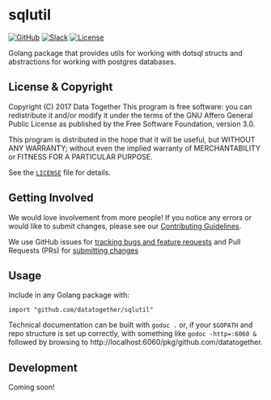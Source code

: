 # sqlutil

<!-- Repo Badges for: Github Project, Slack, License-->

[![GitHub](https://img.shields.io/badge/project-Data_Together-487b57.svg?style=flat-square)](http://github.com/datatogether)
[![Slack](https://img.shields.io/badge/slack-Archivers-b44e88.svg?style=flat-square)](https://archivers-slack.herokuapp.com/)
[![License](https://img.shields.io/github/license/datatogether/sqlutil.svg)](./LICENSE) 

Golang package that provides utils for working with dotsql structs and abstractions for working with postgres databases.

## License & Copyright

Copyright (C) 2017 Data Together
This program is free software: you can redistribute it and/or modify it under
the terms of the GNU Affero General Public License as published by the Free Software
Foundation, version 3.0.

This program is distributed in the hope that it will be useful, but WITHOUT ANY
WARRANTY; without even the implied warranty of MERCHANTABILITY or FITNESS FOR A
PARTICULAR PURPOSE.

See the [`LICENSE`](./LICENSE) file for details.

## Getting Involved

We would love involvement from more people! If you notice any errors or would like 
to submit changes, please see our [Contributing Guidelines](./.github/CONTRIBUTING.md). 

We use GitHub issues for [tracking bugs and feature requests](https://github.com/datatogether/sqlutil/issues) 
and Pull Requests (PRs) for [submitting changes](https://github.com/datatogether/sqlutil/pulls)

## Usage

Include in any Golang package with:

`import "github.com/datatogether/sqlutil"`

Technical documentation can be built with `godoc .` or, if your `$GOPATH` and repo 
structure is set up correctly, with something like `godoc -http=:6060 &` followed by 
browsing to http://localhost:6060/pkg/github.com/datatogether.

## Development

Coming soon!
